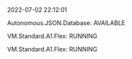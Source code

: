 2022-07-02 22:12:01

Autonomous.JSON.Database: AVAILABLE

VM.Standard.A1.Flex: RUNNING

VM.Standard.A1.Flex: RUNNING